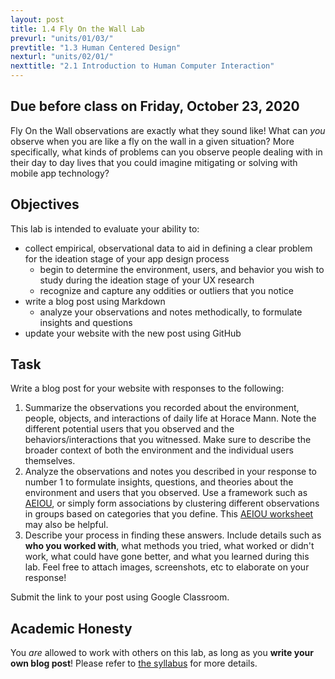 ```yaml
---
layout: post
title: 1.4 Fly On the Wall Lab
prevurl: "units/01/03/"
prevtitle: "1.3 Human Centered Design"
nexturl: "units/02/01/"
nexttitle: "2.1 Introduction to Human Computer Interaction"
---
```


## Due before class on Friday, October 23, 2020

Fly On the Wall observations are exactly what they sound like! What can _you_ observe when you are like a fly on the wall in a given situation? More specifically, what kinds of problems can you observe people dealing with in their day to day lives that you could imagine mitigating or solving with mobile app technology? 

## Objectives
This lab is intended to evaluate your ability to:
  * collect empirical, observational data to aid in defining a clear problem for the ideation stage of your app design process
    * begin to determine the environment, users, and behavior you wish to study during the ideation stage of your UX research
    * recognize and capture any oddities or outliers that you notice
  * write a blog post using Markdown
    * analyze your observations and notes methodically, to formulate insights and questions
  * update your website with the new post using GitHub

## Task
Write a blog post for your website with responses to the following:
  1. Summarize the observations you recorded about the environment, people, objects, and interactions of daily life at Horace Mann. Note the different potential users that you observed and the behaviors/interactions that you witnessed. Make sure to describe the broader context of both the environment and the individual users themselves.
  2. Analyze the observations and notes you described in your response to number 1 to formulate insights, questions, and theories about the environment and users that you observed. Use a framework such as [AEIOU](http://dlrtoolkit.com/aeiou/), or simply form associations by clustering different observations in groups based on categories that you define. This [AEIOU worksheet](http://www.drawingideasbook.com/images/AEIOU_worksheets.pdf) may also be helpful.
  3. Describe your process in finding these answers. Include details such as **who you worked with**, what methods you tried, what worked or didn't work, what could have gone better, and what you learned during this lab. Feel free to attach images, screenshots, etc to elaborate on your response!

Submit the link to your post using Google Classroom.


## Academic Honesty
You _are_ allowed to work with others on this lab, as long as you **write your own blog post**! Please refer to [the syllabus]({{site.baseurl}}/syllabus#academic-honesty) for more details.
